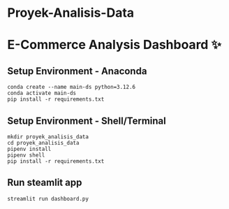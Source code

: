 # Proyek-Analisis-Data
# E-Commerce Analysis Dashboard ✨

## Setup Environment - Anaconda
```
conda create --name main-ds python=3.12.6
conda activate main-ds
pip install -r requirements.txt
```

## Setup Environment - Shell/Terminal
```
mkdir proyek_analisis_data
cd proyek_analisis_data
pipenv install
pipenv shell
pip install -r requirements.txt
```

## Run steamlit app
```
streamlit run dashboard.py
```
